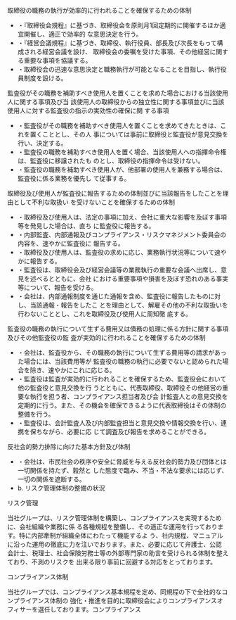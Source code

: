取締役の職務の執行が効率的に行われることを確保するための体制

- ・『取締役会規程』に基づき、取締役会を原則月1回定期的に開催するほか適宜開催し、適正で効率的 な意思決定を行う。
- ・『経営会議規程』に基づき、取締役、執行役員、部長及び次長をもって構成される経営会議を設け、 取締役会の委嘱を受けた事項、その他経営に関する重要な事項を協議する。
- ・取締役会の迅速な意思決定と職務執行が可能となることを目指し、執行役員制度を設ける。

監査役がその職務を補助すべき使用人を置くことを求めた場合における当該使用人に関する事項及び当 該使用人の取締役からの独立性に関する事項並びに当該使用人に対する監査役の指示の実効性の確保に関 する事項

- ・監査役がその職務を補助すべき使用人を置くことを求めてきたときは、これを置くこととし、その人 事については事前に取締役と監査役が意見交換を行い、決定する。
- ・監査役の職務を補助すべき使用人を置く場合、当該使用人への指揮命令権は、監査役に移譲されたも のとし、取締役の指揮命令は受けない。
- ・監査役の職務を補助すべき使用人が、他部署の使用人を兼務する場合は、監査役に係る業務を優先し て従事する。

取締役及び使用人が監査役に報告するための体制並びに当該報告をしたことを理由として不利な取扱い を受けないことを確保するための体制

- ・取締役及び使用人は、法定の事項に加え、会社に重大な影響を及ぼす事項等を発見した場合は、直ち に監査役に報告する。
- ・内部監査、内部通報及びコンプライアンス・リスクマネジメント委員会の内容を、速やかに監査役に 報告する。
- ・取締役及び使用人は、監査役の求めに応じ、業務執行状況等について速やかに報告する。
- ・監査役は、取締役会及び経営会議等の業務執行の重要な会議へ出席し、意見を述べるとともに、会社 における重要事項や損害を及ぼす恐れのある事実等について、報告を受ける。
- ・会社は、内部通報制度を通じた通報を含め、監査役に報告したものに対し、当該通報・報告をしたこ とを理由として、解雇その他の不利な取扱いを行わないこととし、これを取締役及び使用人に周知徹 底する。

監査役の職務の執行について生ずる費用又は債務の処理に係る方針に関する事項及びその他監査役の監 査が実効的に行われることを確保するための体制

- ・会社は、監査役から、その職務の執行について生ずる費用等の請求があった場合には、当該費用等が 監査役の職務の執行に必要でないと認められた場合を除き、速やかにこれに応じる。
- ・監査役は監査が実効的に行われることを確保するため、監査役会において他の監査役と意見交換を行 うとともに、代表取締役、取締役その他経営の重要な執行を担う者、コンプライアンス担当者及び会 計監査人との意見交換を定期的に行う。また、その機会を確保できるように代表取締役はその体制の 整備を行う。
- ・監査役は、会計監査人及び内部監査担当と意見交換や情報交換を行い、連携を保ちながら、必要に応 じて調査及び報告を求めることができる。

反社会的勢力排除に向けた基本方針及び体制

- ・会社は、市民社会の秩序や安全に脅威を与える反社会的勢力及び団体とは一切関係を持たず、毅然と した態度で臨み、不当・不法な要求には応じず、一切の関係を遮断する。
- b. リスク管理体制の整備の状況

リスク管理

当社グループは、リスク管理体制を構築し、コンプライアンスを実現するために、会社組織や業務に係 る各種規程を整備し、その適正な運用を行っております。特に内部牽制が組織全体にわたって機能するよ う、社内規程、マニュアルに沿った運用の徹底に力を注いでおります。また、必要に応じて弁護士、公認 会計士、税理士、社会保険労務士等の外部専門家の助言を受けられる体制を整えており、不測のリスクを 出来る限り事前に回避する対応をとっております。

コンプライアンス体制

当社グループでは、コンプライアンス基本規程を定め、同規程の下で全社的なコンプライアンス体制の 強化・推進を目的に取締役会によりコンプライアンスオフィサーを選任しております。コンプライアンス